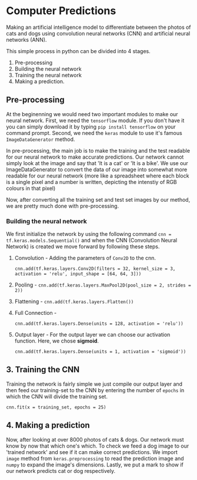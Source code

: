# Computer Predictions
Making an artificial intelligence model to differentiate between the photos of cats and dogs using convolution neural networks (CNN) and artificial neural networks (ANN).

This simple process in python can be divided into 4 stages.

1. Pre-processing
2. Building the neural network
3. Training the neural network
4. Making a prediction.

## Pre-processing 
At the beginenning we would need two important modules to make our neural network. First, we need the `tensorflow` module. If you don't have it you can simply download it by typing `pip install tensorflow` on your command prompt. Second, we need the `keras` module to use it's famous `ImageDataGenerator` method.

In pre-processing, the main job is to make the training and the test readable for our neural network to make accurate predictions. Our network cannot simply look at the image and say that 'It is a cat' or 'It is a bike'. We use our ImageDataGenerator to convert the data of our image into somewhat more readable for our neural network (more like a spreadsheet where each block is a single pixel and a number is written, depicting the intenstiy of RGB colours in that pixel)

Now, after converting all the training set and test set images by our method, we are pretty much done with pre-processing.

### Building the neural network
We first initialize the network by using the following command `cnn = tf.keras.models.Sequential()` and when the CNN (Convolution Neural Network) is created we move forward by following these steps.

1. Convolution - Adding the parameters of `Conv2D` to the cnn.
  
   `cnn.add(tf.keras.layers.Conv2D(filters = 32, kernel_size = 3, activation = 'relu', input_shape = [64, 64, 3]))`

2. Pooling - `cnn.add(tf.keras.layers.MaxPool2D(pool_size = 2, strides = 2))`

3. Flattening - `cnn.add(tf.keras.layers.Flatten())`

4. Full Connection - 

   `cnn.add(tf.keras.layers.Dense(units = 128, activation = 'relu'))`

5. Output layer - For the output layer we can choose our activation function. Here, we chose **sigmoid**. 

   `cnn.add(tf.keras.layers.Dense(units = 1, activation = 'sigmoid'))`
   
 ## 3. Training the CNN
 Training the network is fairly simple we just compile our output layer and then feed our training-set to the CNN by entering the number of `epochs` in which the CNN will divide the training set.
 
 `cnn.fit(x = training_set, epochs = 25)`
 
 ## 4. Making a prediction
 Now, after looking at over 8000 photos of cats & dogs. Our network must know by now that which one's which. To check we feed a dog image to our 'trained network' and see if it can make correct predictions. We import `image` method from `keras.preprocessing` to read the prediction image and `numpy` to expand the image's dimensions.
 Lastly, we put a mark to show if our network predicts cat or dog respectively.
